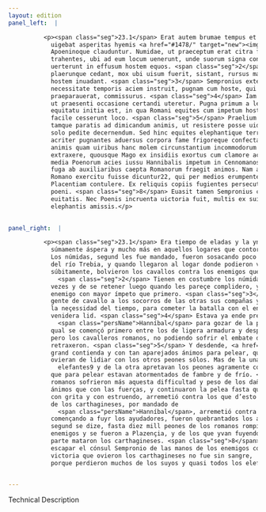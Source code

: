 ```yaml
---
layout: edition
panel_left:  |

          <p><span class="seg">23.1</span> Erat autem brumae tempus et summa
            uigebat asperitas hyemis <a href="#1478/" target="new"><img src="#1478/"/></a>[113r] in iis praesertim locis quae Alpibus
            Apoeninoque clauduntur. Numidae, ut praeceptum erat citra flumen Trebiam Romanum sensim
            trahentes, ubi ad eum locum uenerunt, unde suorum signa conspici poterant, subito
            uerterunt in effusum hostem equos. <span class="seg">2</span> Est enim Numidarum consuetudo, ut sponte
            plaerunque cedant, mox ubi uisum fuerit, sistant, rursus maioreque impetu quam prius
            hostem inuadant. <span class="seg">3</span> Sempronius extemplo equitibus ad subsidia reuocatis pro
            necessitate temporis aciem instruit, pugnam cum hoste, qui omnia ad futurum certamen
            praeparauerat, commissurus. <span class="seg">4</span> Iam enim cum instructis copiis aderat Hannibal,
            ut praesenti occasione certandi uteretur. Pugna primum a leui armatura, deinde ab
            equitatu initia est, in qua Romani equites cum impetum hostium sustinere non possent,
            facile cesserunt loco. <span class="seg">5</span> Praelium deinde legiones excepere tanta contentione
            tamque paratis ad dimicandum animis, ut resistere posse uiderentur, si eis fuisset cum
            solo pedite decernendum. Sed hinc equites elephantique terrebant, hinc pedites instabant
            acriter pugnantes aduersus corpora fame frigoreque confecta. <span class="seg">6</span> Itaque magis
            animis quam uiribus hanc molem circunstantium incommodorum sustinentes Romani, pugnam
            extraxere, quousque Mago ex insidiis exortus cum clamore ac tumultu incautos inuasit, et
            media Poenorum acies iussu Hannibalis impetum in Cennomanos fecit. <span class="seg">7</span> Tunc
            fuga ab auxiliaribus caepta Romanorum fraegit animos. Nam ad decem milia peditum ex
            Romano exercitu fuisse dicuntur22, qui per medios erumpentes hostes se
            Placentiam contulere. Ex reliquis copiis fugientes persecuti maiorem partem conciderunt
            poeni. <span class="seg">8</span> Euasit tamen Sempronius consul summo periculo manibus hostium
            euitatis. Nec Poenis incruenta uictoria fuit, multis ex suis militibus ac omnibus prope
            elephantis amissis.</p>
        

panel_right:  |

          <p><span class="seg">23.1</span> Era tiempo de eladas y la ynvernada era
            súmamente áspera y mucho más en aquellos logares que contornan los Alpes y el Apenino.
            Los númidas, segund les fue mandado, fueron sosacando poco a poco los romanos aquende
            del río Trebia, y quando llegaron al logar donde podieron veer las señas de los suyos
            súbitamente, bolvieron los cavallos contra los enemigos que venían esparzidos.
              <span class="seg">2</span> Tienen en costumbre los númidas de se retraher de su voluntad muchas
            vezes y de se retener luego quando les pareçe complidero, y arremeten de nuevo al
            enemigo con mayor ímpeto que primero. <span class="seg">3</span> Sempronio prestamente fizo tornar su
            gente de cavallo a los socorros de las otras sus compañas y puso en orden la az, segund
            la neçessidad del tiempo, para cometer la batalla con el enemigo ya antes aparejado a la
            venidera lid. <span class="seg">4</span> Estava ya ende presente con sus compañas ordenadas
              <span class="persName">Hanníbal</span> para gozar de la presente occasión de la contienda, la
            qual se començó primero entre los de ligera armadura y después entre los de cavallo,
            pero los cavalleros romanos, no podiendo sofrir el embate de los enemigos, de ligero se
            retraxeron. <span class="seg">5</span> Y desdende, <a href="" target="new"><img src=""/></a>[169v,b] las legiones arremetieron con tan
            grand contienda y con tan aparejados ánimos para pelear, que mostraron poder resistir si
            ovieran de lidiar con los otros peones sólos. Mas de la una parte ponían espanto los
              elefantes9 y de la otra apretavan los peones agramente contra los cuerpos
            que para pelear estavan atormentados de fambre y de frío. <span class="seg">6</span> De manera que los
            romanos sofrieron más aquesta difficultad y peso de los daños çircunstantes con los
            ánimos que con las fuerças, y continuaron la pelea fasta que Magón, salido de la çelada
            con grita y con estruendo, arremetió contra los que d’esto no temieran y la az mediana
            de los carthagineses, por mandado de
              <span class="persName">Hanníbal</span>, arremetió contra los çenomanos. <span class="seg">7</span> Entonçes,
            començando a fuyr los ayudadores, fueron quebrantados los ánimos de los romanos ca,
            segund se dize, fasta diez mill peones de los romanos rompieron por medio de los
            enemigos y se fueron a Plazençia, y de los que yvan fuyendo de las otras compañas, grand
            parte mataron los carthagineses. <span class="seg">8</span> Con todo, pudo
            escapar el cónsul Sempronio de las manos de los enemigos con soberano peligro, y la
            victoria que ovieron los carthagineses no fue sin sangre,
            porque perdieron muchos de los suyos y quasi todos los elefantes.</p>
        

---
```


Technical Description 